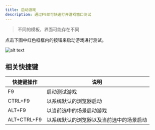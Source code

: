 ```yaml
---
title: 启动游戏
description: 通过F9即可快速打开游戏窗口测试
---
```


> 不同的模板，界面可能存在不同

点击下图中红色框框内的按钮来启动游戏进行测试。

![alt text](https://cdn.gcw.wiki/gcw/image/zh_hans/getting-started/4.launchgame/image.png)

## 相关快捷键

| 快捷键操作  | 说明                                     |
| ----------- | ---------------------------------------- |
| F9          | 启动测试游戏                             |
| CTRL+F9     | 以系统默认的浏览器启动                   |
| ALT+F9      | 以当前选中的场景启动游戏                 |
| ALT+CTRL+F9 | 以系统默认的浏览器以及当前选中的场景启动 |
